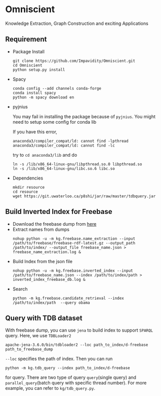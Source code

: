 # Omniscient

Knowledge Extraction, Graph Construction and exciting Applications


## Requirement

- Package Install

    ```
    git clone https://github.com/Impavidity/Omniscient.git
    cd Omniscient
    python setup.py install
    ```

- Spacy

    ```code
    conda config --add channels conda-forge
    conda install spacy
    python -m spacy download en
    ```

- pyjnius

    You may fail in installing the package because of `pyjnius`.
    You might need to setup some config for conda lib
    
    If you have this error,
    ```
    anaconda3/compiler_compat/ld: cannot find -lpthread
    anaconda3/compiler_compat/ld: cannot find -lc
    ```
    try to `cd anaconda3/lib` and do
    ```
    ln -s /lib/x86_64-linux-gnu/libpthread.so.0 libpthread.so
    ln -s /lib/x86_64-linux-gnu/libc.so.6 libc.so 
    ```

- Dependencies

    ```
    mkdir resource
    cd resource
    wget https://git.uwaterloo.ca/p8shi/jar/raw/master/tdbquery.jar
    ```

## Build Inverted Index for Freebase

- Download the freebase dump from [here](https://developers.google.com/freebase/)
- Extract names from dumps
    ```
    nohup python -u -m kg.freebase.name_extraction --input /path/to/freebase/freebase-rdf-latest.gz --output_path /path/to/index/ --output_file freebase_name.json > freebase_name_extraction.log &
    ```
- Build Index from the json file
    ```
    nohup python -u -m kg.freebase.inverted_index --input /path/to/freebase_name.json --index /path/to/index/path > inverted_index_freebase_db.log &
    ```
- Search
    ```
    python -m kg.freebase.candidate_retrieval --index /path/to/index/path  --query obama
    ```

## Query with TDB dataset

With freebase dump, you can use `jena` to build index to support `SPARQL` query. 
Here, we use `TDBLoader2`
```
apache-jena-3.6.0/bin/tdbloader2 --loc path_to_index/d-freebase path_to_freebase_dump
```
`--loc` specifies the path of index.
Then you can run 
```
python -m kg.tdb_query --index path_to_index/d-freebase
```
for query.
There are two type of query `query`(single query) and `parallel_query`(batch query with specific thread number).
For more example, you can refer to `kg/tdb_query.py`.




